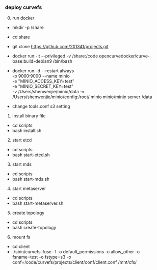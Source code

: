 ### deploy curvefs

0. run docker
- mkdir -p /share
- cd share
- git clone https://github.com/201341/projects.git 
- docker run -it --privileged -v /share:/code opencurvedocker/curve-base:build-debian9  /bin/bash

- docker run -d --restart always \
   -p 9000:9000 --name minio \
   -e "MINIO_ACCESS_KEY=test" \
   -e "MINIO_SECRET_KEY=test" \
   -v /Users/shenwenjie/minio/data -v /Users/shenwenjie/minio/config:/root/.minio minio/minio server /data
- change tools.conf s3 setting

1. install binary file
- cd scripts
- bash install.sh

2. start etcd
- cd scripts
- bash start-etcd.sh

3. start mds
- cd scripts
- bash start-mds.sh

4. start metaserver
- cd scripts
- bash start-metaserver.sh

5. create topology
- cd scripts
- bash create-topology

6. mount fs
- cd client
- ./sbin/curvefs-fuse -f -o default_permissions -o allow_other  -o fsname=test -o fstype=s3 -o conf=/code/curvefs/projects/client/conf/client.conf /mnt/cfs/
